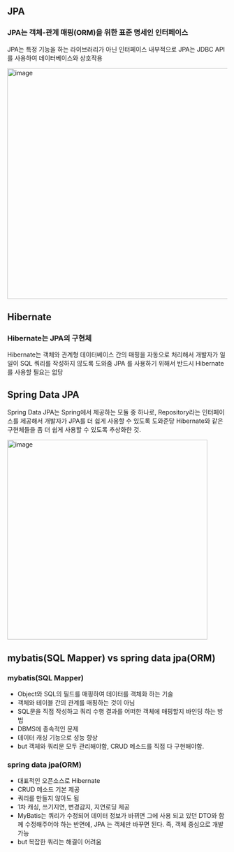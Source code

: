 ## JPA
### JPA는 객체-관계 매핑(ORM)을 위한 표준 명세인 인터페이스
JPA는 특정 기능을 하는 라이브러리가 아닌 인터페이스
내부적으로 JPA는 JDBC API를 사용하여 데이터베이스와 상호작용

<img width="529" alt="image" src="https://github.com/98000001/CS-Study/assets/96863137/a8108a8e-0d9f-4528-ad7f-51bda32a9091">

## Hibernate
### Hibernate는 JPA의 구현체
Hibernate는 객체와 관계형 데이터베이스 간의 매핑을 자동으로 처리해서 개발자가 일일이 SQL 쿼리를 작성하지 않도록 도와줌
JPA 를 사용하기 위해서 반드시 Hibernate 를 사용할 필요는 없당

## Spring Data JPA
Spring Data JPA는 Spring에서 제공하는 모듈 중 하나로,  Repository라는 인터페이스를 제공해서 개발자가 JPA를 더 쉽게 사용할 수 있도록 도와준당
Hibernate와 같은 구현체들을 좀 더 쉽게 사용할 수 있도록 추상화한 것.

<img width="458" alt="image" src="https://github.com/98000001/CS-Study/assets/96863137/4fa12338-0eec-4fab-b04a-e1cdecceb833">

## mybatis(SQL Mapper) vs spring data jpa(ORM)

### mybatis(SQL Mapper)
- Object와 SQL의 필드를 매핑하여 데이터를 객체화 하는 기술
- 객체와 테이블 간의 관계를 매핑하는 것이 아님
- SQL문을 직접 작성하고 쿼리 수행 결과를 어떠한 객체에 매핑할지 바인딩 하는 방법
- DBMS에 종속적인 문제
- 데이터 캐싱 기능으로 성능 향상
- but 객체와 쿼리문 모두 관리해야함, CRUD 메소드를 직접 다 구현해야함.
  
### spring data jpa(ORM)
- 대표적인 오픈소스로 Hibernate
- CRUD 메소드 기본 제공
- 쿼리를 만들지 않아도 됨
- 1차 캐싱, 쓰기지연, 변경감지, 지연로딩 제공
- MyBatis는 쿼리가 수정되어 데이터 정보가 바뀌면 그에 사용 되고 있던 DTO와 함께 수정해주어야 하는 반면에,
JPA 는 객체만 바꾸면 된다. 즉, 객체 중심으로 개발 가능
- but 복잡한 쿼리는 해결이 어려움
